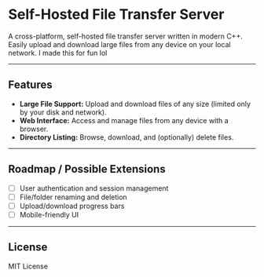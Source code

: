 # Self-Hosted File Transfer Server

A cross-platform, self-hosted file transfer server written in modern C++.  
Easily upload and download large files from any device on your local network.
I made this for fun lol

---

## Features

- **Large File Support:** Upload and download files of any size (limited only by your disk and network).
- **Web Interface:** Access and manage files from any device with a browser.
- **Directory Listing:** Browse, download, and (optionally) delete files.

---
## Roadmap / Possible Extensions

- [ ] User authentication and session management
- [ ] File/folder renaming and deletion
- [ ] Upload/download progress bars
- [ ] Mobile-friendly UI

---

## License

MIT License

